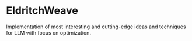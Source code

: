 # EldritchWeave
Implementation of most interesting and cutting-edge ideas and techniques for LLM with focus on optimization. 
